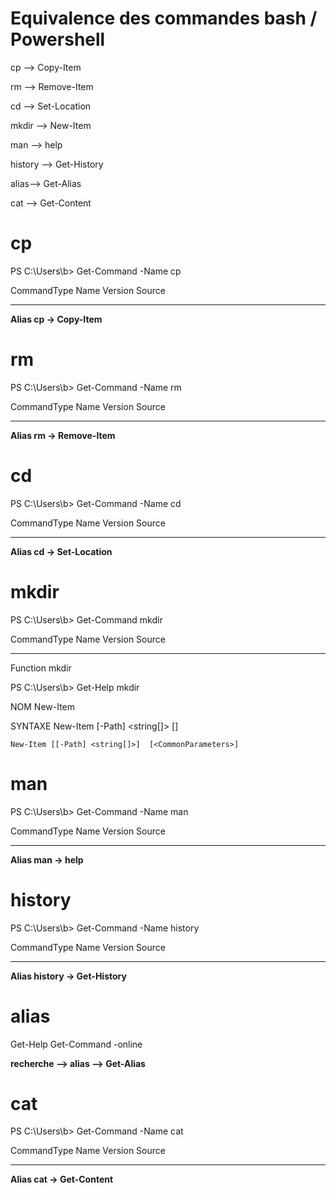 # Equivalence des commandes bash / Powershell

cp -->      Copy-Item

rm -->      Remove-Item

cd -->      Set-Location

mkdir -->    New-Item

man -->     help

history --> Get-History

alias-->    Get-Alias

cat -->     Get-Content






# cp

PS C:\Users\b> Get-Command -Name cp

CommandType     Name                                               Version    Source                                                                                     
-----------     ----                                               -------    ------                                                                                     
**Alias           cp -> Copy-Item**                                                                                                                                          

# rm


PS C:\Users\b> Get-Command -Name rm

CommandType     Name                                               Version    Source                                                                                     
-----------     ----                                               -------    ------                                                                                     
**Alias           rm -> Remove-Item**                                                                                                                                        


# cd

PS C:\Users\b> Get-Command -Name cd

CommandType     Name                                               Version    Source                                                                                     
-----------     ----                                               -------    ------                                                                                     
**Alias           cd -> Set-Location**                                                                                                                                       

# mkdir

 PS C:\Users\b> Get-Command mkdir

CommandType     Name                                               Version    Source                                                                                                          
-----------     ----                                               -------    ------                                                                                                          
Function        mkdir                                                                                                                                                                         



PS C:\Users\b> Get-Help mkdir

NOM
    New-Item
    
SYNTAXE
    New-Item [-Path] <string[]>  [<CommonParameters>]
    
    New-Item [[-Path] <string[]>]  [<CommonParameters>]
    
                                                                                                                                                

# man

PS C:\Users\b> Get-Command -Name man

CommandType     Name                                               Version    Source                                                                                     
-----------     ----                                               -------    ------                                                                                     
**Alias           man -> help**                                                                                                                                              

# history

PS C:\Users\b> Get-Command -Name history

CommandType     Name                                               Version    Source                                                                                     
-----------     ----                                               -------    ------                                                                                     
**Alias           history -> Get-History**  

# alias

 Get-Help Get-Command -online
 
**recherche --> alias --> Get-Alias**

# cat

PS C:\Users\b> Get-Command -Name cat

CommandType     Name                                               Version    Source                                                                                     
-----------     ----                                               -------    ------                                                                                     
**Alias           cat -> Get-Content**                                                                                                                                       
                                                                                                                               
